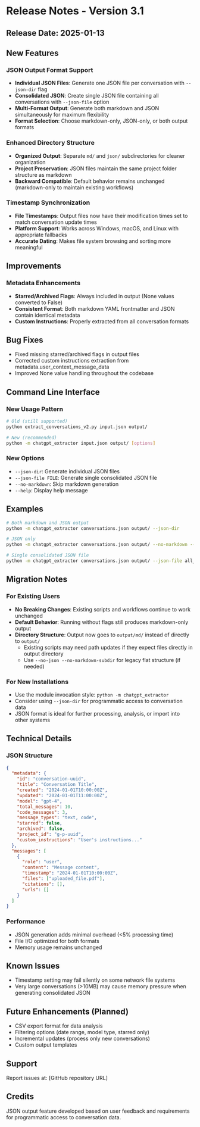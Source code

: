 # Release Notes - Version 3.1

## Release Date: 2025-01-13

## New Features

### JSON Output Format Support
- **Individual JSON Files**: Generate one JSON file per conversation with `--json-dir` flag
- **Consolidated JSON**: Create single JSON file containing all conversations with `--json-file` option
- **Multi-Format Output**: Generate both markdown and JSON simultaneously for maximum flexibility
- **Format Selection**: Choose markdown-only, JSON-only, or both output formats

### Enhanced Directory Structure
- **Organized Output**: Separate `md/` and `json/` subdirectories for cleaner organization
- **Project Preservation**: JSON files maintain the same project folder structure as markdown
- **Backward Compatible**: Default behavior remains unchanged (markdown-only to maintain existing workflows)

### Timestamp Synchronization
- **File Timestamps**: Output files now have their modification times set to match conversation update times
- **Platform Support**: Works across Windows, macOS, and Linux with appropriate fallbacks
- **Accurate Dating**: Makes file system browsing and sorting more meaningful

## Improvements

### Metadata Enhancements
- **Starred/Archived Flags**: Always included in output (None values converted to False)
- **Consistent Format**: Both markdown YAML frontmatter and JSON contain identical metadata
- **Custom Instructions**: Properly extracted from all conversation formats

## Bug Fixes

- Fixed missing starred/archived flags in output files
- Corrected custom instructions extraction from metadata.user_context_message_data
- Improved None value handling throughout the codebase

## Command Line Interface

### New Usage Pattern
```bash
# Old (still supported)
python extract_conversations_v2.py input.json output/

# New (recommended)
python -m chatgpt_extractor input.json output/ [options]
```

### New Options
- `--json-dir`: Generate individual JSON files
- `--json-file FILE`: Generate single consolidated JSON file
- `--no-markdown`: Skip markdown generation
- `--help`: Display help message

## Examples

```bash
# Both markdown and JSON output
python -m chatgpt_extractor conversations.json output/ --json-dir

# JSON only
python -m chatgpt_extractor conversations.json output/ --no-markdown --json-dir

# Single consolidated JSON file
python -m chatgpt_extractor conversations.json output/ --json-file all_conversations.json
```

## Migration Notes

### For Existing Users
- **No Breaking Changes**: Existing scripts and workflows continue to work unchanged
- **Default Behavior**: Running without flags still produces markdown-only output
- **Directory Structure**: Output now goes to `output/md/` instead of directly to `output/`
  - Existing scripts may need path updates if they expect files directly in output directory
  - Use `--no-json --no-markdown-subdir` for legacy flat structure (if needed)

### For New Installations
- Use the module invocation style: `python -m chatgpt_extractor`
- Consider using `--json-dir` for programmatic access to conversation data
- JSON format is ideal for further processing, analysis, or import into other systems

## Technical Details

### JSON Structure
```json
{
  "metadata": {
    "id": "conversation-uuid",
    "title": "Conversation Title",
    "created": "2024-01-01T10:00:00Z",
    "updated": "2024-01-01T11:00:00Z",
    "model": "gpt-4",
    "total_messages": 10,
    "code_messages": 3,
    "message_types": "text, code",
    "starred": false,
    "archived": false,
    "project_id": "g-p-uuid",
    "custom_instructions": "User's instructions..."
  },
  "messages": [
    {
      "role": "user",
      "content": "Message content",
      "timestamp": "2024-01-01T10:00:00Z",
      "files": ["uploaded_file.pdf"],
      "citations": [],
      "urls": []
    }
  ]
}
```

### Performance
- JSON generation adds minimal overhead (<5% processing time)
- File I/O optimized for both formats
- Memory usage remains unchanged

## Known Issues
- Timestamp setting may fail silently on some network file systems
- Very large conversations (>10MB) may cause memory pressure when generating consolidated JSON

## Future Enhancements (Planned)
- CSV export format for data analysis
- Filtering options (date range, model type, starred only)
- Incremental updates (process only new conversations)
- Custom output templates

## Support
Report issues at: [GitHub repository URL]

## Credits
JSON output feature developed based on user feedback and requirements for programmatic access to conversation data.